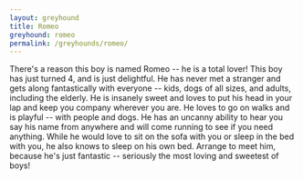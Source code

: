 ```yaml
---
layout: greyhound
title: Romeo
greyhound: romeo
permalink: /greyhounds/romeo/
---
```


There's a reason this boy is named Romeo -- he is a total lover!  This boy has just turned 4, and is just delightful.  He has never met a stranger and gets along fantastically with everyone -- kids, dogs of all sizes, and adults, including the elderly.  He is insanely sweet and loves to put his head in your lap and keep you company wherever you are.  He loves to go on walks and is playful -- with people and dogs.  He has an uncanny ability to hear you say his name from anywhere and will come running to see if you need anything.  While he would love to sit on the sofa with you or sleep in the bed with you, he also knows to sleep on his own bed.  Arrange to meet him, because he's just fantastic -- seriously the most loving and sweetest of boys!
